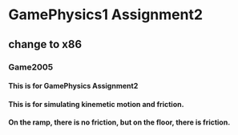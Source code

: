 # GamePhysics1 Assignment2

## change to x86
###  Game2005
#### This is for GamePhysics Assignment2
#### This is for simulating kinemetic motion and friction.
#### On the ramp, there is no friction, but on the floor, there is friction.

